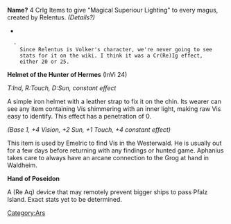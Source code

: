**Name?** 4 CrIg Items to give "Magical Superiour Lighting" to every
magus, created by Relentus. *(Details?)*

  -

      -
        Since Relentus is Volker's character, we're never going to see
        stats for it on the wiki. I think it was a Cr(Re)Ig effect,
        either 20 or 25.

**Helmet of the Hunter of Hermes** (InVi 24)

*T:Ind, R:Touch, D:Sun, constant effect*

A simple iron helmet with a leather strap to fix it on the chin. Its
wearer can see any item containing Vis shimmering with an inner light,
making raw Vis easy to identify. This effect has a penetration of 0.

*(Base 1, +4 Vision, +2 Sun, +1 Touch, +4 constant effect)*

This item is used by Emelric to find Vis in the Westerwald. He is
usually out for a few days before returning with any findings or hunted
game. Aphanius takes care to always have an arcane connection to the
Grog at hand in Waldheim.

**Hand of Poseidon**

A (Re Aq) device that may remotely prevent bigger ships to pass Pfalz
Island. Exact stats yet to be determined.

[Category:Ars](Category:Ars "wikilink")